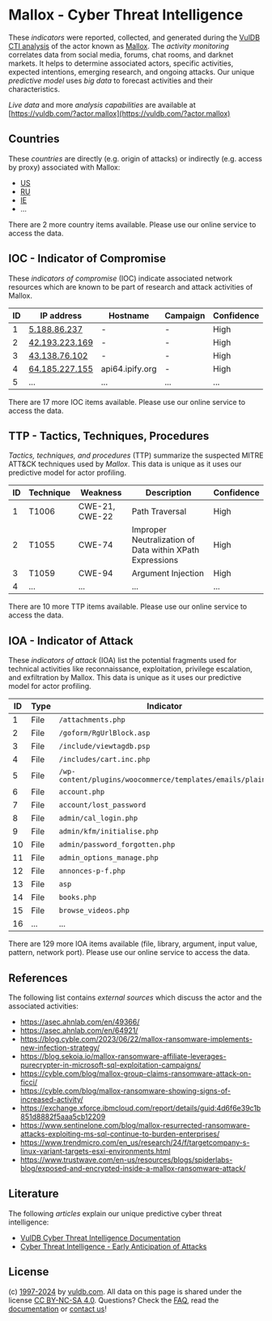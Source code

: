 # Mallox - Cyber Threat Intelligence

These _indicators_ were reported, collected, and generated during the [VulDB CTI analysis](https://vuldb.com/?kb.cti) of the actor known as [Mallox](https://vuldb.com/?actor.mallox). The _activity monitoring_ correlates data from social media, forums, chat rooms, and darknet markets. It helps to determine associated actors, specific activities, expected intentions, emerging research, and ongoing attacks. Our unique _predictive model_ uses _big data_ to forecast activities and their characteristics.

_Live data_ and more _analysis capabilities_ are available at [https://vuldb.com/?actor.mallox](https://vuldb.com/?actor.mallox)

## Countries

These _countries_ are directly (e.g. origin of attacks) or indirectly (e.g. access by proxy) associated with Mallox:

* [US](https://vuldb.com/?country.us)
* [RU](https://vuldb.com/?country.ru)
* [IE](https://vuldb.com/?country.ie)
* ...

There are 2 more country items available. Please use our online service to access the data.

## IOC - Indicator of Compromise

These _indicators of compromise_ (IOC) indicate associated network resources which are known to be part of research and attack activities of Mallox.

ID | IP address | Hostname | Campaign | Confidence
-- | ---------- | -------- | -------- | ----------
1 | [5.188.86.237](https://vuldb.com/?ip.5.188.86.237) | - | - | High
2 | [42.193.223.169](https://vuldb.com/?ip.42.193.223.169) | - | - | High
3 | [43.138.76.102](https://vuldb.com/?ip.43.138.76.102) | - | - | High
4 | [64.185.227.155](https://vuldb.com/?ip.64.185.227.155) | api64.ipify.org | - | High
5 | ... | ... | ... | ...

There are 17 more IOC items available. Please use our online service to access the data.

## TTP - Tactics, Techniques, Procedures

_Tactics, techniques, and procedures_ (TTP) summarize the suspected MITRE ATT&CK techniques used by _Mallox_. This data is unique as it uses our predictive model for actor profiling.

ID | Technique | Weakness | Description | Confidence
-- | --------- | -------- | ----------- | ----------
1 | T1006 | CWE-21, CWE-22 | Path Traversal | High
2 | T1055 | CWE-74 | Improper Neutralization of Data within XPath Expressions | High
3 | T1059 | CWE-94 | Argument Injection | High
4 | ... | ... | ... | ...

There are 10 more TTP items available. Please use our online service to access the data.

## IOA - Indicator of Attack

These _indicators of attack_ (IOA) list the potential fragments used for technical activities like reconnaissance, exploitation, privilege escalation, and exfiltration by Mallox. This data is unique as it uses our predictive model for actor profiling.

ID | Type | Indicator | Confidence
-- | ---- | --------- | ----------
1 | File | `/attachments.php` | High
2 | File | `/goform/RgUrlBlock.asp` | High
3 | File | `/include/viewtagdb.psp` | High
4 | File | `/includes/cart.inc.php` | High
5 | File | `/wp-content/plugins/woocommerce/templates/emails/plain/` | High
6 | File | `account.php` | Medium
7 | File | `account/lost_password` | High
8 | File | `admin/cal_login.php` | High
9 | File | `admin/kfm/initialise.php` | High
10 | File | `admin/password_forgotten.php` | High
11 | File | `admin_options_manage.php` | High
12 | File | `annonces-p-f.php` | High
13 | File | `asp` | Low
14 | File | `books.php` | Medium
15 | File | `browse_videos.php` | High
16 | ... | ... | ...

There are 129 more IOA items available (file, library, argument, input value, pattern, network port). Please use our online service to access the data.

## References

The following list contains _external sources_ which discuss the actor and the associated activities:

* https://asec.ahnlab.com/en/49366/
* https://asec.ahnlab.com/en/64921/
* https://blog.cyble.com/2023/06/22/mallox-ransomware-implements-new-infection-strategy/
* https://blog.sekoia.io/mallox-ransomware-affiliate-leverages-purecrypter-in-microsoft-sql-exploitation-campaigns/
* https://cyble.com/blog/mallox-group-claims-ransomware-attack-on-ficci/
* https://cyble.com/blog/mallox-ransomware-showing-signs-of-increased-activity/
* https://exchange.xforce.ibmcloud.com/report/details/guid:4d6f6e39c1b851d8882f5aaa5cb12209
* https://www.sentinelone.com/blog/mallox-resurrected-ransomware-attacks-exploiting-ms-sql-continue-to-burden-enterprises/
* https://www.trendmicro.com/en_us/research/24/f/targetcompany-s-linux-variant-targets-esxi-environments.html
* https://www.trustwave.com/en-us/resources/blogs/spiderlabs-blog/exposed-and-encrypted-inside-a-mallox-ransomware-attack/

## Literature

The following _articles_ explain our unique predictive cyber threat intelligence:

* [VulDB Cyber Threat Intelligence Documentation](https://vuldb.com/?kb.cti)
* [Cyber Threat Intelligence - Early Anticipation of Attacks](https://www.scip.ch/en/?labs.20201022)

## License

(c) [1997-2024](https://vuldb.com/?kb.changelog) by [vuldb.com](https://vuldb.com/?kb.about). All data on this page is shared under the license [CC BY-NC-SA 4.0](https://creativecommons.org/licenses/by-nc-sa/4.0/). Questions? Check the [FAQ](https://vuldb.com/?kb.faq), read the [documentation](https://vuldb.com/?kb) or [contact us](https://vuldb.com/?contact)!
